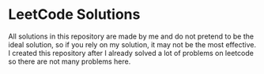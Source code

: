 # LeetCode Solutions
All solutions in this repository are made by me and do not pretend to be the ideal solution, so if you rely on my solution, it may not be the most effective.
I created this repository after I already solved a lot of problems on leetcode so there are not many problems here.
